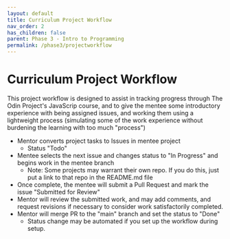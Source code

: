 ```yaml
---
layout: default
title: Curriculum Project Workflow
nav_order: 2
has_children: false
parent: Phase 3 - Intro to Programming
permalink: /phase3/projectworkflow
---
```


# Curriculum Project Workflow

This project workflow is designed to assist in tracking progress through The Odin Project's JavaScrip course,
and to give the mentee some introductory experience with being assigned issues, and working them using
a lightweight process (simulating some of the work experience without burdening the learning with too much "process")

- Mentor converts project tasks to Issues in mentee project
  - Status "Todo"  
- Mentee selects the next issue and changes status to "In Progress" and begins work in the mentee branch
  - Note: Some projects may warrant their own repo.  If you do this, just put a link to that repo in the README.md file
- Once complete, the mentee will submit a Pull Request and mark the issue "Submitted for Review"
- Mentor will review the submitted work, and may add comments, and request revisions if necessary to consider work satisfactorily completed.
- Mentor will merge PR to the "main" branch and set the status to "Done" 
  - Status change may be automated if you set up the workflow during setup.